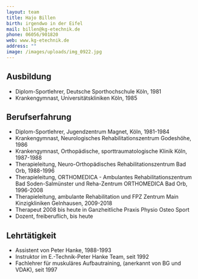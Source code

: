 ```yaml
---
layout: team
title: Hajo Billen
birth: irgendwo in der Eifel
mail: billen@kg-etechnik.de
phone: 06056/901820
web: www.kg-etechnik.de
address: ""
image: /images/uploads/img_0922.jpg
---
```

## Ausbildung

* Diplom-Sportlehrer, Deutsche Sporthochschule Köln, 1981
* Krankengymnast, Universitätskliniken Köln, 1985

## Berufserfahrung

* Diplom-Sportlehrer, Jugendzentrum Magnet, Köln, 1981-1984
* Krankengymnast, Neurologisches Rehabilitationszentrum Godeshöhe, 1986
* Krankengymnast, Orthopädische, sporttraumatologische Klinik Köln, 1987-1988
* Therapieleitung, Neuro-Orthopädisches Rehabilitationszentrum Bad Orb, 1988-1996
* Therapieleitung, ORTHOMEDICA - Ambulantes Rehabilitationszentrum Bad Soden-Salmünster und Reha-Zentrum ORTHOMEDICA Bad Orb, 1996-2008
* Therapieleitung, ambulante Rehabilitation und FPZ Zentrum Main Kinzigkliniken Gelnhausen, 2009-2018
* Therapeut 2008 bis heute in  Ganzheitliche Praxis Physio Osteo Sport
* Dozent, freiberuflich,  bis heute

## Lehrtätigkeit

* Assistent von Peter Hanke, 1988-1993
* Instruktor im E.-Technik-Peter Hanke Team, seit 1992
* Fachlehrer für muskuläres Aufbautraining, (anerkannt von BG und VDAK), seit 1997